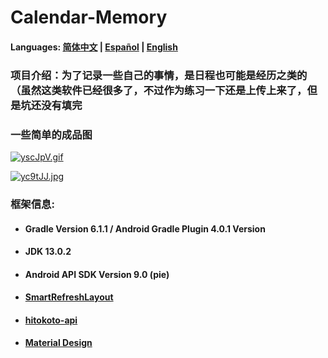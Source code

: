 # Calendar-Memory

#### Languages: [简体中文](https://github.com/Nthily/Calendar-Memory/blob/master/docs/README.md) | [Español](https://github.com/Nthily/Calendar-Memory/docs/README-es.md) | [English](https://github.com/vidify/vidify.org-source/tree/master/docs/README.cn.md)



### 项目介绍：为了记录一些自己的事情，是日程也可能是经历之类的（虽然这类软件已经很多了，不过作为练习一下还是上传上来了，但是坑还没有填完

### 一些简单的成品图

[![yscJpV.gif](https://s3.ax1x.com/2021/02/14/yscJpV.gif)](https://imgchr.com/i/yscJpV)

[![yc9tJJ.jpg](https://s3.ax1x.com/2021/02/16/yc9tJJ.jpg)](https://imgchr.com/i/yc9tJJ)

### 框架信息: 
   - #### Gradle Version 6.1.1 / Android Gradle Plugin 4.0.1 Version
   - #### JDK 13.0.2
   - #### Android API SDK Version 9.0 (pie)
   - #### [SmartRefreshLayout](https://github.com/scwang90/SmartRefreshLayout)
   - #### [hitokoto-api](https://github.com/hitokoto-osc/hitokoto-api)
   - #### [Material Design](https://material.io/resources/icons/)

